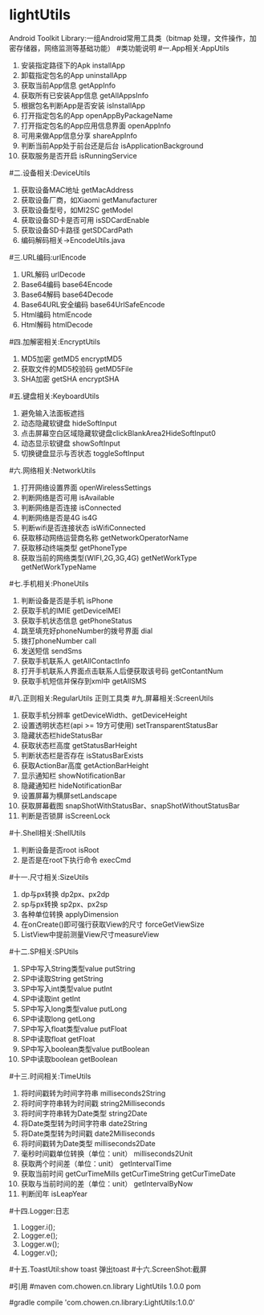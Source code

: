 # lightUtils
Android Toolkit Library:一组Android常用工具类（bitmap 处理，文件操作，加密存储器，网络监测等基础功能）
#类功能说明
#一.App相关:AppUtils
1. 安装指定路径下的Apk installApp
2. 卸载指定包名的App uninstallApp
3. 获取当前App信息 getAppInfo
4. 获取所有已安装App信息 getAllAppsInfo
5. 根据包名判断App是否安装 isInstallApp
6. 打开指定包名的App openAppByPackageName
7. 打开指定包名的App应用信息界面 openAppInfo
8. 可用来做App信息分享 shareAppInfo
9. 判断当前App处于前台还是后台 isApplicationBackground
10. 获取服务是否开启 isRunningService

#二.设备相关:DeviceUtils
1. 获取设备MAC地址 getMacAddress
2. 获取设备厂商，如Xiaomi getManufacturer
3. 获取设备型号，如MI2SC getModel
4. 获取设备SD卡是否可用 isSDCardEnable
5. 获取设备SD卡路径 getSDCardPath
6. 编码解码相关→EncodeUtils.java

#三.URL编码:urlEncode
1. URL解码 urlDecode
2. Base64编码 base64Encode
3. Base64解码 base64Decode
4. Base64URL安全编码 base64UrlSafeEncode
5. Html编码 htmlEncode
6. Html解码 htmlDecode

#四.加解密相关:EncryptUtils
1. MD5加密 getMD5 encryptMD5
2. 获取文件的MD5校验码 getMD5File
3. SHA加密 getSHA encryptSHA

#五.键盘相关:KeyboardUtils
1. 避免输入法面板遮挡
2. 动态隐藏软键盘 hideSoftInput
3. 点击屏幕空白区域隐藏软键盘clickBlankArea2HideSoftInput0
4. 动态显示软键盘 showSoftInput
5. 切换键盘显示与否状态 toggleSoftInput

#六.网络相关:NetworkUtils
1. 打开网络设置界面 openWirelessSettings
2. 判断网络是否可用 isAvailable
3. 判断网络是否连接 isConnected
4. 判断网络是否是4G is4G
5. 判断wifi是否连接状态 isWifiConnected
6. 获取移动网络运营商名称 getNetworkOperatorName
7. 获取移动终端类型 getPhoneType
8. 获取当前的网络类型(WIFI,2G,3G,4G) getNetWorkType getNetWorkTypeName

#七.手机相关:PhoneUtils
1. 判断设备是否是手机 isPhone
2. 获取手机的IMIE getDeviceIMEI
3. 获取手机状态信息 getPhoneStatus
4. 跳至填充好phoneNumber的拨号界面 dial
5. 拨打phoneNumber call
6. 发送短信 sendSms
7. 获取手机联系人 getAllContactInfo
8. 打开手机联系人界面点击联系人后便获取该号码 getContantNum
9. 获取手机短信并保存到xml中 getAllSMS

#八.正则相关:RegularUtils
正则工具类
#九.屏幕相关:ScreenUtils
1. 获取手机分辨率 getDeviceWidth、getDeviceHeight
2. 设置透明状态栏(api >= 19方可使用) setTransparentStatusBar
3. 隐藏状态栏hideStatusBar
4. 获取状态栏高度 getStatusBarHeight
5. 判断状态栏是否存在 isStatusBarExists
6. 获取ActionBar高度 getActionBarHeight
7. 显示通知栏 showNotificationBar
8. 隐藏通知栏 hideNotificationBar
9. 设置屏幕为横屏setLandscape
10. 获取屏幕截图 snapShotWithStatusBar、snapShotWithoutStatusBar
11. 判断是否锁屏 isScreenLock

#十.Shell相关:ShellUtils
1. 判断设备是否root isRoot
2. 是否是在root下执行命令 execCmd

#十一.尺寸相关:SizeUtils
1. dp与px转换 dp2px、px2dp
2. sp与px转换 sp2px、px2sp
3. 各种单位转换 applyDimension
4. 在onCreate()即可强行获取View的尺寸 forceGetViewSize
5. ListView中提前测量View尺寸measureView

#十二.SP相关:SPUtils
1. SP中写入String类型value putString
2. SP中读取String getString
3. SP中写入int类型value putInt
4. SP中读取int getInt
5. SP中写入long类型value putLong
6. SP中读取long getLong
7. SP中写入float类型value putFloat
8. SP中读取float getFloat
9. SP中写入boolean类型value putBoolean
10. SP中读取boolean getBoolean

#十三.时间相关:TimeUtils
1. 将时间戳转为时间字符串 milliseconds2String
2. 将时间字符串转为时间戳 string2Milliseconds
3. 将时间字符串转为Date类型 string2Date
4. 将Date类型转为时间字符串 date2String
5. 将Date类型转为时间戳 date2Milliseconds
6. 将时间戳转为Date类型 milliseconds2Date
7. 毫秒时间戳单位转换（单位：unit） milliseconds2Unit
8. 获取两个时间差（单位：unit） getIntervalTime
9. 获取当前时间 getCurTimeMills getCurTimeString getCurTimeDate
10. 获取与当前时间的差（单位：unit） getIntervalByNow
11. 判断闰年 isLeapYear

#十四.Logger:日志
1. Logger.i();
2. Logger.e();
3. Logger.w();
4. Logger.v();

#十五.ToastUtil:show toast
弹出toast
#十六.ScreenShot:截屏

#引用
#maven
<dependency>
  <groupId>com.chowen.cn.library</groupId>
  <artifactId>LightUtils</artifactId>
  <version>1.0.0</version>
  <type>pom</type>
</dependency>

#gradle
compile 'com.chowen.cn.library:LightUtils:1.0.0'